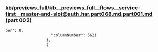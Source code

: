 ### kb/previews_full/kb__previews_full__flows__service-first__master-and-slot@auth.har.part068.md.part001.md (part 002)

```md
ber": 0,
                    "columnNumber": 5621
                  },
                  {
      
```

```
